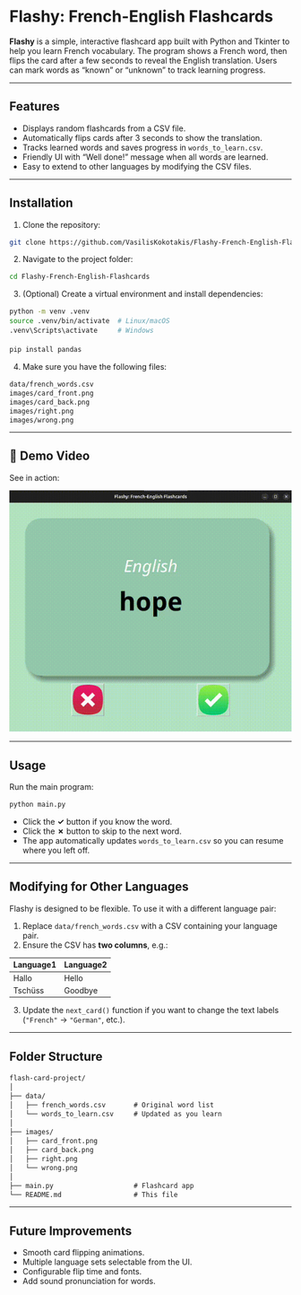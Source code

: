 
# **Flashy: French-English Flashcards**

**Flashy** is a simple, interactive flashcard app built with Python and Tkinter to help you learn French vocabulary. The program shows a French word, then flips the card after a few seconds to reveal the English translation. Users can mark words as “known” or “unknown” to track learning progress.

---

## **Features**

* Displays random flashcards from a CSV file.
* Automatically flips cards after 3 seconds to show the translation.
* Tracks learned words and saves progress in `words_to_learn.csv`.
* Friendly UI with “Well done!” message when all words are learned.
* Easy to extend to other languages by modifying the CSV files.

---

## **Installation**

1. Clone the repository:

```bash
git clone https://github.com/VasilisKokotakis/Flashy-French-English-Flashcards.git
```

2. Navigate to the project folder:

```bash
cd Flashy-French-English-Flashcards
```

3. (Optional) Create a virtual environment and install dependencies:

```bash
python -m venv .venv
source .venv/bin/activate  # Linux/macOS
.venv\Scripts\activate     # Windows

pip install pandas
```

4. Make sure you have the following files:

```
data/french_words.csv
images/card_front.png
images/card_back.png
images/right.png
images/wrong.png
```
---

## 🎥 Demo Video

See in action:

![Demo](demo/demo.gif)


---

## **Usage**

Run the main program:

```bash
python main.py
```

* Click the **✓** button if you know the word.
* Click the **✗** button to skip to the next word.
* The app automatically updates `words_to_learn.csv` so you can resume where you left off.

---

## **Modifying for Other Languages**

Flashy is designed to be flexible. To use it with a different language pair:

1. Replace `data/french_words.csv` with a CSV containing your language pair.
2. Ensure the CSV has **two columns**, e.g.:

| Language1 | Language2 |
| --------- | --------- |
| Hallo     | Hello     |
| Tschüss   | Goodbye   |

3. Update the `next_card()` function if you want to change the text labels (`"French"` → `"German"`, etc.).

---

## **Folder Structure**

```
flash-card-project/
│
├── data/
│   ├── french_words.csv       # Original word list
│   └── words_to_learn.csv     # Updated as you learn
│
├── images/
│   ├── card_front.png
│   ├── card_back.png
│   ├── right.png
│   └── wrong.png
│
├── main.py                    # Flashcard app
└── README.md                  # This file
```

---

## **Future Improvements**

* Smooth card flipping animations.
* Multiple language sets selectable from the UI.
* Configurable flip time and fonts.
* Add sound pronunciation for words.

